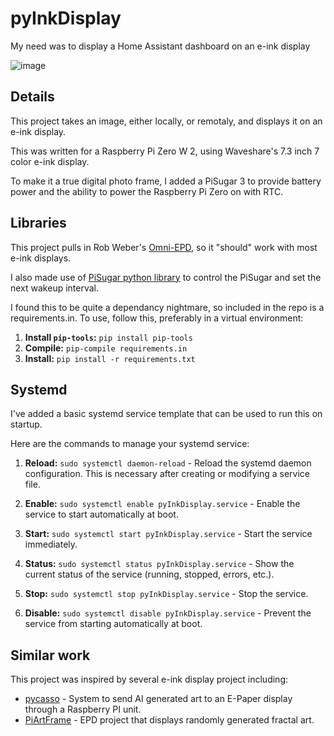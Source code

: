 # pyInkDisplay

My need was to display a Home Assistant dashboard on an e-ink display

![image](https://github.com/user-attachments/assets/8d20875c-5dad-4961-9875-134c08eebf63)

## Details
This project takes an image, either locally, or remotaly, and displays it on an e-ink display.

This was written for a Raspberry Pi Zero W 2, using Waveshare's 7.3 inch 7 color e-ink display.

To make it a true digital photo frame, I added a PiSugar 3 to provide battery power and the ability to power the Raspberry Pi Zero on with RTC.

## Libraries
This project pulls in Rob Weber's [Omni-EPD](https://github.com/robweber/omni-epd/), so it "should" work with most e-ink displays.

I also made use of [PiSugar python library](https://github.com/PiSugar/pisugar-python) to control the PiSugar and set the next wakeup interval. 

I found this to be quite a dependancy nightmare, so included in the repo is a requirements.in. To use, follow this, preferably in a virtual environment:

1.  **Install `pip-tools`:** `pip install pip-tools`
2.  **Compile:** `pip-compile requirements.in`
3.  **Install:** `pip install -r requirements.txt`

## Systemd

I've added a basic systemd service template that can be used to run this on startup.

Here are the commands to manage your systemd service:

1.  **Reload:** `sudo systemctl daemon-reload` -  Reload the systemd daemon configuration.  This is necessary after creating or modifying a service file.

2.  **Enable:** `sudo systemctl enable pyInkDisplay.service` - Enable the service to start automatically at boot.

3.  **Start:** `sudo systemctl start pyInkDisplay.service` - Start the service immediately.

4.  **Status:** `sudo systemctl status pyInkDisplay.service` -  Show the current status of the service (running, stopped, errors, etc.).

5.  **Stop:** `sudo systemctl stop pyInkDisplay.service` - Stop the service.

6.  **Disable:** `sudo systemctl disable pyInkDisplay.service` - Prevent the service from starting automatically at boot.

## Similar work
This project was inspired by several e-ink display project including:

* [pycasso](https://github.com/jezs00/pycasso) - System to send AI generated art to an E-Paper display through a Raspberry PI unit.
* [PiArtFrame](https://github.com/runezor/PiArtFrame) - EPD project that displays randomly generated fractal art.
